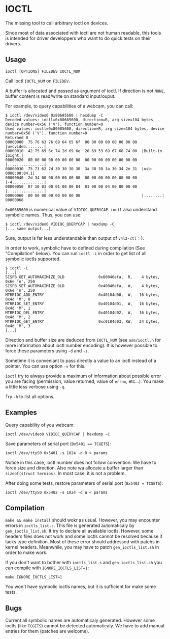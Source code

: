 IOCTL
=====

The missing tool to call arbitrary ioctl on devices.

Since most of data associated with ioctl are not human readable, this tools is
intended for driver developpers who want to do quick tests on their drivers.

Usage
------

    ioctl [OPTIONS] FILEDEV IOCTL_NUM

Call ioctl `IOCTL_NUM` on `FILEDEV`.

A buffer is allocated and passed as argument of ioctl. If direction is
not `NONE`, buffer content is read/write on standard input/ouput.

For example, to query capabilities of a webcam, you can call:

    $ ioctl /dev/video0 0x80685600 | hexdump -C
    Decoded values: ioctl=0x80685600, direction=R, arg size=104 bytes, device number=0x56 ('V'), function number=0
    Used values: ioctl=0x80685600, direction=R, arg size=104 bytes, device number=0x56 ('V'), function number=0
    Returned 0
    00000000  75 76 63 76 69 64 65 6f  00 00 00 00 00 00 00 00  |uvcvideo........|
    00000010  42 75 69 6c 74 2d 69 6e  20 69 53 69 67 68 74 00  |Built-in iSight.|
    00000020  00 00 00 00 00 00 00 00  00 00 00 00 00 00 00 00  |................|
    00000030  75 73 62 2d 30 30 30 30  3a 30 30 3a 30 34 2e 31  |usb-0000:00:04.1|
    00000040  2d 34 00 00 00 00 00 00  00 00 00 00 00 00 00 00  |-4..............|
    00000050  07 10 03 00 01 00 00 84  01 00 00 04 00 00 00 00  |................|
    00000060  00 00 00 00 00 00 00 00                           |........|
    00000068

`0x80685600` is numerical value of `VIDIOC_QUERYCAP`. `ioctl` also understand
symbolic names. Thus, you can use:

    $ ioctl /dev/video0 VIDIOC_QUERYCAP | hexdump -C
    [... same output...]

Sure, output is far less understandable than output of `v4l2-ctl` :-).

In order to work, symbolic have to defined during compilation (See "Compilation"
below). You can run `ioctl -L` in order to get list of all symbolic ioctls
supported.

    $ ioctl -L
    [...]
    SISFB_GET_AUTOMAXIMIZE_OLD               0x80046efa,  R,    4 bytes, 0x6e 'n', 250
    SISFB_SET_AUTOMAXIMIZE_OLD               0x40046efa,  W,    4 bytes, 0x6e 'n', 250
    MTRRIOC_ADD_ENTRY                        0x40104d00,  W,   16 bytes, 0x4d 'M', 0
    MTRRIOC_SET_ENTRY                        0x40104d01,  W,   16 bytes, 0x4d 'M', 1
    MTRRIOC_DEL_ENTRY                        0x40104d02,  W,   16 bytes, 0x4d 'M', 2
    MTRRIOC_GET_ENTRY                        0xc0184d03, RW,   24 bytes, 0x4d 'M', 3
    [...]

Direction and buffer size are deduced from `IOCTL_NUM` (see `asm/ioctl.h` for
more information about ioctl number encoding). It is however possible to force
these parameters using `-d` and `-s`.

Sometime it is conveniant to pass directly a value to an ioctl instead of a
pointer. You can use option `-v` for this.

`ioctl` try to always provide a maximum of information about possible error you
are facing (permission, value returned, value of `errno`, etc...). You make a
little less verbose using `-q`.

Try `-h` to list all options.

Examples
--------

Query capability of you webcam:

    ioctl /dev/video0 VIDIOC_QUERYCAP | hexdump -C

Save parameters of serial port (`0x5401 == TCGETS`):

    ioctl /dev/ttyS0 0x5401 -s 1024 -d R > params

Notice in this case, ioctl number does not follow convention. We have to force
size and direction. Also note wa allocate a buffer larger than
`sizeof(struct termios)`. In most case, it is not a problem.

After doing some tests, restore parameters of serial port (`0x5402 = TCSETS`):

    ioctl /dev/ttyS0 0x5402 -s 1024 -d W < params

Compilation
-----------

`make && make install` should wokr as usual. However, you may encounter errors
in `ioctls_list.c`. This file is generated automaticaly by `gen_ioctls_list.sh`.
It try to declare all available ioctls. However, some headers files does not
work and some ioctls cannot be resolved because it lacks type definition. Most
of these error should addressed with patchs in kernel headers. Meanwhile, you
may have to patch `gen_ioctls_list.sh` in order to make work.

If you don't want to bother with `ioctls_list.s` and `gen_ioctls_list.sh` you
can compile with `IGNORE_IOCTLS_LIST=1`:

    make IGNORE_IOCTLS_LIST=1

You won't have symbolic ioctls names, but it is sufficient for make some tests.

Bugs
----

Current all symbolic names are automaticaly generated. However some ioctls (like
`TCGETS`) cannot be detected automaticaly. We have to add manual entries for 
them (patches are welcome).

